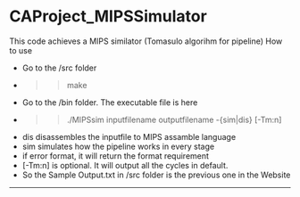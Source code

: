 CAProject_MIPSSimulator
=======================

This code achieves a MIPS similator (Tomasulo algorihm for pipeline)
How to use

- Go to the /src folder
- >> make
- Go to the /bin folder. The executable file is here
- >> ./MIPSsim inputfilename outputfilename -{sim|dis} [-Tm:n]
- dis disassembles the inputfile to MIPS assamble language
- sim simulates how the pipeline works in every stage
- if error format, it will return the format requirement
- [-Tm:n] is optional. It will output all the cycles in default.
- So the Sample Output.txt in /src folder is the previous one in the Website


-------------------------------------------------
